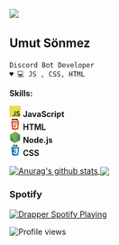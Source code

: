 ![](https://www.behance.net/gallery/82113757/2019-Social-Media-Designs)


## Umut Sönmez

```
Discord Bot Developer
♥ 💻 JS , CSS, HTML

```
 
**Skills:**  

<code><img height="20" src="https://raw.githubusercontent.com/github/explore/80688e429a7d4ef2fca1e82350fe8e3517d3494d/topics/javascript/javascript.png"></code> **JavaScript**<br> 
<code><img height="20" src="https://raw.githubusercontent.com/github/explore/5c058a388828bb5fde0bcafd4bc867b5bb3f26f3/topics/html/html.png"></code> **HTML** <br>
<code><img height="20" src="https://raw.githubusercontent.com/github/explore/80688e429a7d4ef2fca1e82350fe8e3517d3494d/topics/nodejs/nodejs.png"></code> **Node.js** <br>
<code><img height="20" src="https://raw.githubusercontent.com/github/explore/80688e429a7d4ef2fca1e82350fe8e3517d3494d/topics/css/css.png"></code> **CSS**


<a href="https://github.com/UmutSonmezGithub">
  <img align="center" src="https://github-readme-stats.anuraghazra1.vercel.app/api?username=UmutSonmezGithub&show_icons=true&include_all_commits=true&theme=material-palenight" alt="Anurag's github stats" />
</a>
<a href="https://github.com/UmutSonmezGithub">
  <!-- Change the `github-readme-stats.anuraghazra1.vercel.app` to `github-readme-stats.vercel.app`  -->
  <img align="center" src="https://github-readme-stats.anuraghazra1.vercel.app/api/top-langs/?username=UmutSonmezGithub&layout=compact&theme=material-palenight" />
</a> 





### Spotify 

[<img src="https://now-playing-codestackr.vercel.app/api/spotify-playing" alt="Drapper Spotify Playing" width="350" />](https://open.spotify.com/user/21ixx2ohxxt43nvpy3pdmj7cq)



![Profile views](https://gpvc.arturio.dev/UmutSonmezGithub)  
